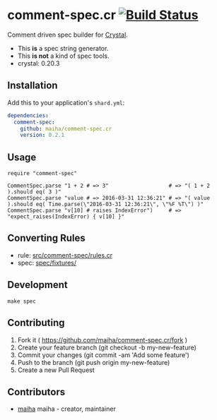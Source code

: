 # comment-spec.cr [![Build Status](https://travis-ci.org/maiha/comment-spec.cr.svg?branch=master)](https://travis-ci.org/maiha/comment-spec.cr)

Comment driven spec builder for [Crystal](http://crystal-lang.org/).

- This **is** a spec string generator.
- This **is not** a kind of spec tools.
- crystal: 0.20.3

## Installation

Add this to your application's `shard.yml`:

```yaml
dependencies:
  comment-spec:
    github: maiha/comment-spec.cr
    version: 0.2.1
```

## Usage

```crystal
require "comment-spec"

CommentSpec.parse "1 + 2 # => 3"                   # => "( 1 + 2 ).should eq( 3 )"
CommentSpec.parse "value # => 2016-03-31 12:36:21" # => "( value ).should eq( Time.parse(\"2016-03-31 12:36:21\", \"%F %T\") )"
CommentSpec.parse "v[10] # raises IndexError")     # => "expect_raises(IndexError) { v[10] }"
```

## Converting Rules

- rule: [src/comment-spec/rules.cr](./src/comment-spec/rules.cr)
- spec: [spec/fixtures/](./spec/fixtures/)

## Development

```shell
make spec
```

## Contributing

1. Fork it ( https://github.com/maiha/comment-spec.cr/fork )
2. Create your feature branch (git checkout -b my-new-feature)
3. Commit your changes (git commit -am 'Add some feature')
4. Push to the branch (git push origin my-new-feature)
5. Create a new Pull Request

## Contributors

- [maiha](https://github.com/maiha) maiha - creator, maintainer
